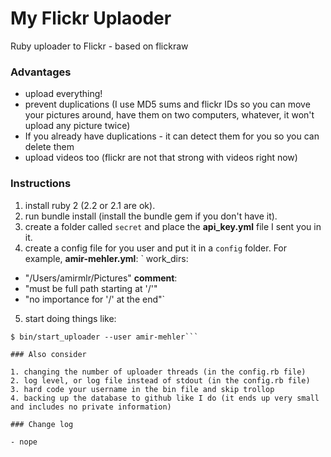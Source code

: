 # My Flickr Uplaoder

Ruby uploader to Flickr - based on flickraw

### Advantages

- upload everything!
- prevent duplications (I use MD5 sums and flickr IDs so you can move your pictures around, have them on two computers, whatever, it won't upload any picture twice)
- If you already have duplications - it can detect them for you so you can delete them
- upload videos too (flickr are not that strong with videos right now)

### Instructions

1. install ruby 2 (2.2 or 2.1 are ok).
2. run bundle install (install the bundle gem if you don't have it).
3. create a folder called `secret` and place the **api_key.yml** file I sent you in it.
4. create a config file for you user and put it in a `config` folder. For example, **amir-mehler.yml**: 
`
work_dirs:
  - "/Users/amirmlr/Pictures"
__comment__:
  - "must be full path starting at '/'"
  - "no importance for '/' at the end"`
5. start doing things like: 
```
$ bin/start_uploader --user amir-mehler```

### Also consider

1. changing the number of uploader threads (in the config.rb file)
2. log level, or log file instead of stdout (in the config.rb file)
3. hard code your username in the bin file and skip trollop
4. backing up the database to github like I do (it ends up very small and includes no private information)

### Change log

- nope
